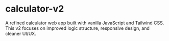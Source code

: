 # calculator-v2
A refined calculator web app built with vanilla JavaScript and Tailwind CSS. This v2 focuses on improved logic structure, responsive design, and cleaner UI/UX.
